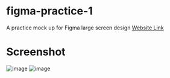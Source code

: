 # figma-practice-1
A practice mock up for Figma large screen design
[Website Link](https://ryanebanks.github.io/figma-practice-1/)

# Screenshot
![image](https://github.com/user-attachments/assets/b858a678-863e-4946-a765-af9895f4b3b1)
![image](https://github.com/user-attachments/assets/7f17566e-fed1-4163-88e4-c07b5d6a96e0)

